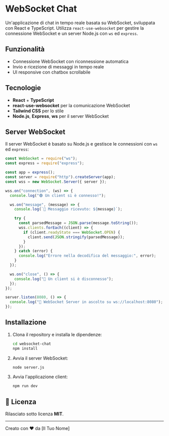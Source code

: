 # WebSocket Chat

Un'applicazione di chat in tempo reale basata su WebSocket, sviluppata con React e TypeScript. Utilizza `react-use-websocket` per gestire la connessione WebSocket e un server Node.js con `ws` ed `express`.

## Funzionalità

- Connessione WebSocket con riconnessione automatica
- Invio e ricezione di messaggi in tempo reale
- UI responsive con chatbox scrollabile

## Tecnologie

- **React** + **TypeScript**
- **react-use-websocket** per la comunicazione WebSocket
- **Tailwind CSS** per lo stile
- **Node.js**, **Express**, **ws** per il server WebSocket

## Server WebSocket

Il server WebSocket è basato su Node.js e gestisce le connessioni con `ws` ed `express`:

```javascript
const WebSocket = require("ws");
const express = require("express");

const app = express();
const server = require("http").createServer(app);
const wss = new WebSocket.Server({ server });

wss.on("connection", (ws) => {
  console.log("🟢 Un client si è connesso!");

  ws.on("message", (message) => {
    console.log(`📩 Messaggio ricevuto: ${message}`);

    try {
      const parsedMessage = JSON.parse(message.toString());
      wss.clients.forEach((client) => {
        if (client.readyState === WebSocket.OPEN) {
          client.send(JSON.stringify(parsedMessage));
        }
      });
    } catch (error) {
      console.log("Errore nella decodifica del messaggio:", error);
    }
  });

  ws.on("close", () => {
    console.log("🔴 Un client si è disconnesso");
  });
});

server.listen(8080, () => {
  console.log("🚀 WebSocket Server in ascolto su ws://localhost:8080");
});
```

## Installazione

1. Clona il repository e installa le dipendenze:
   ```bash
   cd websocket-chat
   npm install
   ```
2. Avvia il server WebSocket:
   ```bash
   node server.js
   ```
3. Avvia l'applicazione client:
   ```bash
   npm run dev
   ```

## 📜 Licenza

Rilasciato sotto licenza **MIT**.

---

Creato con ❤️ da [Il Tuo Nome]
